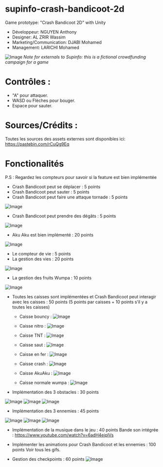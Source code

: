 # supinfo-crash-bandicoot-2d
Game prototype: "Crash Bandicoot 2D" with Unity

- Développeur: NGUYEN Anthony
- Designer: AL ZRIR Wassim
- Marketing/Communication: DJABI Mohamed
- Management: LARICHI Mohamed



![Image](https://i.imgur.com/z6y8asF.png "Image")
*Note for externals to Supinfo: this is a fictional crowdfunding campaign for a game*

# Contrôles :
- "A" pour attaquer.
- WASD ou Flèches pour bouger.
- Espace pour sauter.

# Sources/Crédits :
Toutes les sources des assets externes sont disponibles ici: https://pastebin.com/rCuQg9Eq

# Fonctionalités
P.S : Regardez les compteurs pour savoir si la feature est bien implémentée

- Crash Bandicoot peut se déplacer : 5 points
- Crash Bandicoot peut sauter : 5 points
- Crash Bandicoot peut faire une attaque tornade : 5 points

![Image](https://media2.giphy.com/media/RMxDrX0T5kUieVMr03/giphy.gif "Image")

- Crash Bandicoot peut prendre des dégâts : 5 points

![Image](https://media3.giphy.com/media/Xzvxz184nrwLMaT2Ju/giphy.gif "Image")

- Aku Aku est bien implémenté : 20 points

![Image](https://media0.giphy.com/media/JRgZfgXke8HFVBFipu/giphy.gif "Image")


- Le compteur de vie : 5 points
- La gestion des vies : 20 points

![Image](https://media0.giphy.com/media/UoXNTZK5A2oswehs5G/giphy.gif "Image")

- La gestion des fruits Wumpa : 10 points

![Image](https://media3.giphy.com/media/lnxbYNLlST2QLZGJog/giphy.gif "Image")


- Toutes les caisses sont implémentées et Crash Bandicoot peut interagir avec les
caisses : 50 points (5 points par caisses + 10 points s’il y a toutes les caisses) 

  - Caisse bouncy :
  ![Image](https://media0.giphy.com/media/Z9WJIUE3r2diACUovG/giphy.gif "Image")

  - Caisse nitro :
  ![Image](https://media1.giphy.com/media/gg81bIxwpTi6JL9lKO/giphy.gif "Image")
  
  - Caisse TNT :
  ![Image](https://media2.giphy.com/media/TIY0xQhmC7aoemKcCa/giphy.gif "Image")
  
  - Caisse saut :
  ![Image](https://media3.giphy.com/media/XaFeNq8yG2A5sLLOBY/giphy.gif "Image")
  
  - Caisse en fer :
  ![Image](https://media1.giphy.com/media/PkS9N6v8nT1hXoy4JB/giphy.gif "Image")
  
  - Caisse crash :
  ![Image](https://media0.giphy.com/media/UoXNTZK5A2oswehs5G/giphy.gif "Image")

  - Caisse AkuAku :
    ![Image](https://media0.giphy.com/media/JRgZfgXke8HFVBFipu/giphy.gif "Image")
    
  - Caisse normale wumpa :
    ![Image](https://media3.giphy.com/media/Z990U5rCb2644zZuEf/giphy.gif "Image")

- Implémentation des 3 obstacles : 30 points

![Image](https://media.giphy.com/media/Ig4GKMVdqPBSzO1tDg/giphy.gif "Image")
![Image](https://media.giphy.com/media/dsLJu6r4DTCgbLhYI3/giphy.gif "Image")
![Image](https://media.giphy.com/media/MasED2QhwGGNXfIT1s/giphy.gif "Image")

- Implémentation des 3 ennemies : 45 points

![Image](https://media.giphy.com/media/Kcna1EFx9kfFLpyu1v/giphy.gif "Image")
![Image](https://media.giphy.com/media/PlrPkPbqJ0iZjOiqR8/giphy.gif "Image")
![Image](https://media.giphy.com/media/fqsyzxcMgAEINrop1Q/giphy.gif "Image")

- Implémentation de la musique dans le jeu : 40 points
Bande son intégrée : https://www.youtube.com/watch?v=6adH4ejplVs

- Implémenter les animations pour Crash Bandicoot et les ennemies : 100 points 
Voir tous les gifs.

- Gestion des checkpoints : 60 points
![Image](https://media.giphy.com/media/MasED2QhwGGNXfIT1s/giphy.gif "Image")

